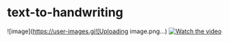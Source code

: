 # text-to-handwriting
![image](https://user-images.gi![Uploading image.png…)
[![Watch the video](https://user-images.githubusercontent.com/84318379/183570668-451f4846-33e6-4e2a-97d0-1a02be507c8e.png]()thubusercontent.com/84318379/183570122-065faa35-0591-4f3e-8dbe-ac34d128ecf6.png)](https://www.youtube.com/watch?v=OLlvMk4M6Nc)
